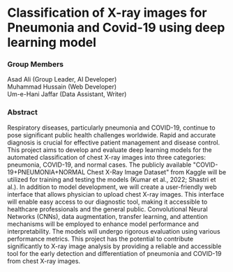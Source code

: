 # Classification of X-ray images for Pneumonia and Covid-19 using deep learning model

### Group Members
Asad Ali (Group Leader, AI Developer)<br>
Muhammad Hussain (Web Developer)<br>
Um-e-Hani Jaffar (Data Assistant, Writer)

### Abstract
Respiratory diseases, particularly pneumonia and COVID-19, continue to pose significant public health challenges worldwide. Rapid and accurate diagnosis is crucial for effective patient management and disease control. This project aims to develop and evaluate deep learning models for the automated classification of chest X-ray images into three categories: pneumonia, COVID-19, and normal cases. The publicly available "COVID-19+PNEUMONIA+NORMAL Chest X-Ray Image Dataset" from Kaggle will be utilized for training and testing the models (Kumar et al., 2022; Shastri et al.).
In addition to model development, we will create a user-friendly web interface that allows physician to upload chest X-ray images. This interface will enable easy access to our diagnostic tool, making it accessible to healthcare professionals and the general public. 
Convolutional Neural Networks (CNNs), data augmentation, transfer learning, and attention mechanisms will be employed to enhance model performance and interpretability. The models will undergo rigorous evaluation using various performance metrics.
This project has the potential to contribute significantly to X-ray image analysis by providing a reliable and accessible tool for the early detection and differentiation of pneumonia and COVID-19 from chest X-ray images. 

